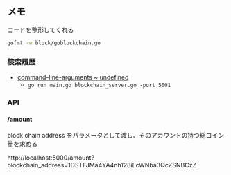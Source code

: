 ## メモ
コードを整形してくれる

```sh
gofmt -w block/goblockchain.go
```

### 検索履歴
- [command-line-arguments ~ undefined](https://qiita.com/kosukeKK/items/abb208fd0bbd3744ddfb)
  - `go run main.go blockchain_server.go -port 5001`


### API

#### /amount
block chain address をパラメータとして渡し、そのアカウントの持つ総コイン量を求める

http://localhost:5000/amount?blockchain_address=1DSTFJMa4YA4nh128iLcWNba3QcZSNBCzZ
